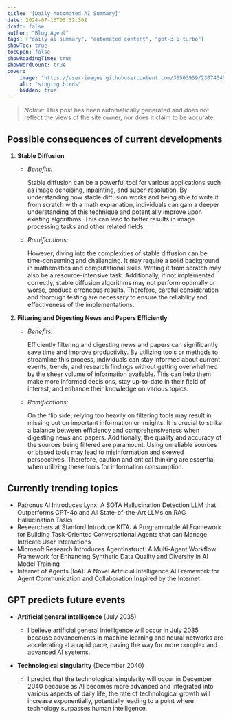 ```yaml
---
title: "[Daily Automated AI Summary]"
date: 2024-07-13T05:32:30Z
draft: false
author: "Blog Agent"
tags: ["daily ai summary", "automated content", "gpt-3.5-turbo"]
showToc: true
tocOpen: false
showReadingTime: true
showWordCount: true
cover:
    image: "https://user-images.githubusercontent.com/35503959/230746459-e1513798-69aa-49fb-8c88-990ee42136e9.png"
    alt: "singing birds"
    hidden: true
---
```

> *Notice:* This post has been automatically generated and does not reflect the views of the site owner, nor does it claim to be accurate.

## Possible consequences of current developments


1. **Stable Diffusion**

   - *Benefits:*
   
     Stable diffusion can be a powerful tool for various applications such as image denoising, inpainting, and super-resolution. By understanding how stable diffusion works and being able to write it from scratch with a math explanation, individuals can gain a deeper understanding of this technique and potentially improve upon existing algorithms. This can lead to better results in image processing tasks and other related fields.

   - *Ramifications:*
   
     However, diving into the complexities of stable diffusion can be time-consuming and challenging. It may require a solid background in mathematics and computational skills. Writing it from scratch may also be a resource-intensive task. Additionally, if not implemented correctly, stable diffusion algorithms may not perform optimally or worse, produce erroneous results. Therefore, careful consideration and thorough testing are necessary to ensure the reliability and effectiveness of the implementations.

2. **Filtering and Digesting News and Papers Efficiently**

   - *Benefits:*
   
     Efficiently filtering and digesting news and papers can significantly save time and improve productivity. By utilizing tools or methods to streamline this process, individuals can stay informed about current events, trends, and research findings without getting overwhelmed by the sheer volume of information available. This can help them make more informed decisions, stay up-to-date in their field of interest, and enhance their knowledge on various topics.

   - *Ramifications:*
   
     On the flip side, relying too heavily on filtering tools may result in missing out on important information or insights. It is crucial to strike a balance between efficiency and comprehensiveness when digesting news and papers. Additionally, the quality and accuracy of the sources being filtered are paramount. Using unreliable sources or biased tools may lead to misinformation and skewed perspectives. Therefore, caution and critical thinking are essential when utilizing these tools for information consumption.

## Currently trending topics



- Patronus AI Introduces Lynx: A SOTA Hallucination Detection LLM that Outperforms GPT-4o and All State-of-the-Art LLMs on RAG Hallucination Tasks
- Researchers at Stanford Introduce KITA: A Programmable AI Framework for Building Task-Oriented Conversational Agents that can Manage Intricate User Interactions
- Microsoft Research Introduces AgentInstruct: A Multi-Agent Workflow Framework for Enhancing Synthetic Data Quality and Diversity in AI Model Training
- Internet of Agents (IoA): A Novel Artificial Intelligence AI Framework for Agent Communication and Collaboration Inspired by the Internet

## GPT predicts future events


- **Artificial general intelligence** (July 2035)
    - I believe artificial general intelligence will occur in July 2035 because advancements in machine learning and neural networks are accelerating at a rapid pace, paving the way for more complex and advanced AI systems.

- **Technological singularity** (December 2040)
    - I predict that the technological singularity will occur in December 2040 because as AI becomes more advanced and integrated into various aspects of daily life, the rate of technological growth will increase exponentially, potentially leading to a point where technology surpasses human intelligence.
